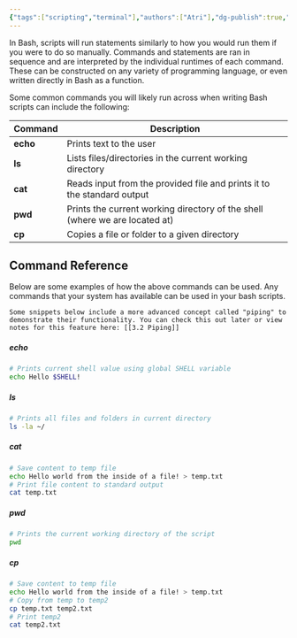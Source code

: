 ```yaml
---
{"tags":["scripting","terminal"],"authors":["Atri"],"dg-publish":true,"dg-note-icon":"dollar","permalink":"/tech/programming/bash/2-basic-concepts/2-1-running-commands/","dgPassFrontmatter":true,"noteIcon":"dollar","created":"2024-03-04T11:43:23.780-05:00","updated":"2024-03-11T16:47:03.792-04:00"}
---
```


In Bash, scripts will run statements similarly to how you would run them if you were to do so manually. Commands and statements are ran in sequence and are interpreted by the individual runtimes of each command. These can be constructed on any variety of programming language, or even written directly in Bash as a function.

Some common commands you will likely run across when writing Bash scripts can include the following:

| Command  | Description                                                                 |
| -------- | --------------------------------------------------------------------------- |
| **echo** | Prints text to the user                                                     |
| **ls**   | Lists files/directories in the current working directory                    |
| **cat**  | Reads input from the provided file and prints it to the standard output     |
| **pwd**  | Prints the current working directory of the shell (where we are located at) |
| **cp**   | Copies a file or folder to a given directory                                |
## Command Reference


Below are some examples of how the above commands can be used. Any commands that your system has available can be used in your bash scripts.

```ad-warning
Some snippets below include a more advanced concept called "piping" to demonstrate their functionality. You can check this out later or view notes for this feature here: [[3.2 Piping]]
```
##### echo

```bash
# Prints current shell value using global SHELL variable
echo Hello $SHELL!
```

##### ls

```bash
# Prints all files and folders in current directory
ls -la ~/
```

##### cat

```bash
# Save content to temp file
echo Hello world from the inside of a file! > temp.txt
# Print file content to standard output
cat temp.txt
```

##### pwd

```bash
# Prints the current working directory of the script
pwd
```

##### cp

```bash
# Save content to temp file
echo Hello world from the inside of a file! > temp.txt
# Copy from temp to temp2
cp temp.txt temp2.txt
# Print temp2
cat temp2.txt
```